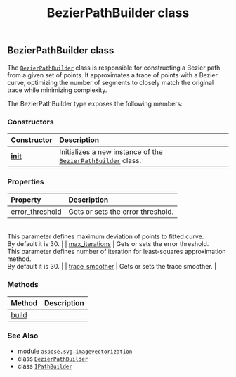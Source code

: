 ﻿---
title: BezierPathBuilder class
second_title: Aspose.SVG for Python via .NET API References
description: 
type: docs
weight: 10
url: /python-net/aspose.svg.imagevectorization/bezierpathbuilder/
is_root: false
---

## BezierPathBuilder class

The [`BezierPathBuilder`](/svg/python-net/aspose.svg.imagevectorization/bezierpathbuilder) class is responsible for constructing a Bezier path from a given set of points.
It approximates a trace of points with a Bezier curve, optimizing the number of segments to closely
match the original trace while minimizing complexity.



The BezierPathBuilder type exposes the following members:

### Constructors
| Constructor | Description |
| :- | :- |
| [__init__](/svg/python-net/aspose.svg.imagevectorization/bezierpathbuilder/__init__/#) | Initializes a new instance of the [`BezierPathBuilder`](/svg/python-net/aspose.svg.imagevectorization/bezierpathbuilder) class. |


### Properties
| Property | Description |
| :- | :- |
| [error_threshold](/svg/python-net/aspose.svg.imagevectorization/bezierpathbuilder/error_threshold) | Gets or sets the error threshold.<br/>This parameter defines maximum deviation of points to fitted curve.<br/>By default it is 30. |
| [max_iterations](/svg/python-net/aspose.svg.imagevectorization/bezierpathbuilder/max_iterations) | Gets or sets the error threshold.<br/>This parameter defines number of iteration for least-squares approximation method.<br/>By default it is 30. |
| [trace_smoother](/svg/python-net/aspose.svg.imagevectorization/bezierpathbuilder/trace_smoother) | Gets or sets the trace smoother. |


### Methods
| Method | Description |
| :- | :- |
| [build](/svg/python-net/aspose.svg.imagevectorization/bezierpathbuilder/build/#list) |  |



### See Also
* module [`aspose.svg.imagevectorization`](..)
* class [`BezierPathBuilder`](/svg/python-net/aspose.svg.imagevectorization/bezierpathbuilder)
* class [`IPathBuilder`](/svg/python-net/aspose.svg.imagevectorization/ipathbuilder)

